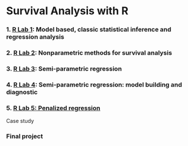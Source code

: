 # Survival Analysis with R

### 1. [R Lab 1](https://github.com/Yuhsuant1994/DataScienceTechInstitute/blob/master/Survival%20Analysis/010-statistical-modeling.pdf): Model based, classic statistical inference and regression analysis

### 2. [R Lab 2](): Nonparametric methods for survival analysis

### 3. [R Lab 3](https://github.com/Yuhsuant1994/DataScienceTechInstitute/blob/master/Survival%20Analysis/030-CPH.pdf): Semi-parametric regression

### 4. [R Lab 4](https://github.com/Yuhsuant1994/DataScienceTechInstitute/blob/master/Survival%20Analysis/040-CPH-building.pdf): Semi-parametric regression: model building and diagnostic

### 5. [R Lab 5: Penalized regression](https://github.com/Yuhsuant1994/DataScienceTechInstitute/blob/master/Survival%20Analysis/050-CPH-penalized.pdf)


Case study

### Final project
